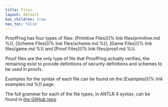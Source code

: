 ```yaml
---
title: Files
layout: default
has_children: true
has_toc: false
---
```


ProofFrog has four types of files: [Primitive Files]({% link files/primitive.md %}), [Scheme Files]({% link files/scheme.md %}), [Game Files]({% link files/game.md %}) and [Proof Files]({% link files/proof.md %}).

Proof files are the only type of file that ProofFrog actually verifies, the remaining exist to provide definitions of security definitions and schemes to be used in proofs.

Examples for the syntax of each file can be found on the [Examples]({% link examples.md %}) page.

The full grammar for each of the file types, in ANTLR 4 syntax, can be found in [the GitHub repo](https://github.com/ProofFrog/ProofFrog/tree/main/proof_frog/antlr)
